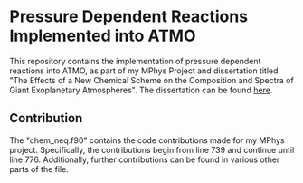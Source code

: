 # Pressure Dependent Reactions Implemented into ATMO

This repository contains the implementation of pressure dependent reactions into ATMO, as part of my MPhys Project and dissertation titled "The Effects of a New Chemical Scheme on the Composition and Spectra of Giant Exoplanetary Atmospheres". The dissertation can be found [here](https://drive.proton.me/urls/WGV57CDY64#SzUvXANpNrcv).

## Contribution

The "chem_neq.f90" contains the code contributions made for my MPhys project. Specifically, the contributions begin from line 739 and continue until line 776. Additionally, further contributions can be found in various other parts of the file.
